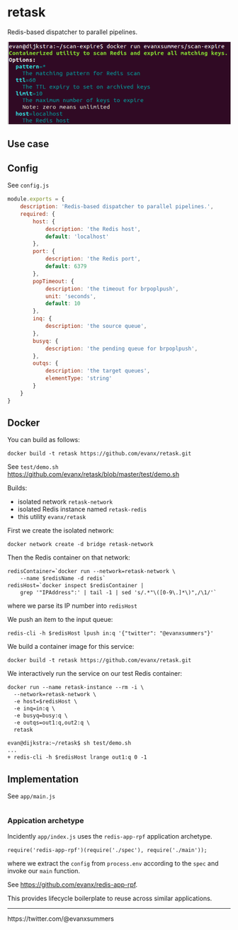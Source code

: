 # retask

Redis-based dispatcher to parallel pipelines.

<img src="https://raw.githubusercontent.com/evanx/retask/master/docs/readme/main.png"/>

## Use case

## Config

See `config.js`
```javascript
module.exports = {
    description: 'Redis-based dispatcher to parallel pipelines.',
    required: {
        host: {
            description: 'the Redis host',
            default: 'localhost'
        },
        port: {
            description: 'the Redis port',
            default: 6379
        },
        popTimeout: {
            description: 'the timeout for brpoplpush',
            unit: 'seconds',
            default: 10
        },
        inq: {
            description: 'the source queue',
        },
        busyq: {
            description: 'the pending queue for brpoplpush',
        },
        outqs: {
            description: 'the target queues',
            elementType: 'string'
        }        
    }
}
```

## Docker

You can build as follows:
```shell
docker build -t retask https://github.com/evanx/retask.git
```

See `test/demo.sh` https://github.com/evanx/retask/blob/master/test/demo.sh

Builds:
- isolated network `retask-network`
- isolated Redis instance named `retask-redis`
- this utility `evanx/retask`

First we create the isolated network:
```shell
docker network create -d bridge retask-network
```

Then the Redis container on that network:
```
redisContainer=`docker run --network=retask-network \
    --name $redisName -d redis`
redisHost=`docker inspect $redisContainer |
    grep '"IPAddress":' | tail -1 | sed 's/.*"\([0-9\.]*\)",/\1/'`
```
where we parse its IP number into `redisHost`

We push an item to the input queue:
```
redis-cli -h $redisHost lpush in:q '{"twitter": "@evanxsummers"}'
```

We build a container image for this service:
```
docker build -t retask https://github.com/evanx/retask.git
```

We interactively run the service on our test Redis container:
```
docker run --name retask-instance --rm -i \
  --network=retask-network \
  -e host=$redisHost \
  -e inq=in:q \
  -e busyq=busy:q \
  -e outqs=out1:q,out2:q \
  retask
```
```
evan@dijkstra:~/retask$ sh test/demo.sh
...
+ redis-cli -h $redisHost lrange out1:q 0 -1
```


## Implementation

See `app/main.js`
```javascript

```

### Appication archetype

Incidently `app/index.js` uses the `redis-app-rpf` application archetype.
```
require('redis-app-rpf')(require('./spec'), require('./main'));
```
where we extract the `config` from `process.env` according to the `spec` and invoke our `main` function.

See https://github.com/evanx/redis-app-rpf.

This provides lifecycle boilerplate to reuse across similar applications.

<hr>
https://twitter.com/@evanxsummers
